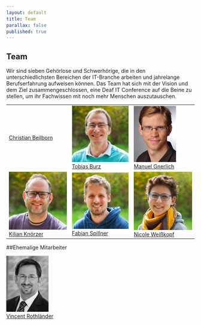 ```yaml
---
layout: default
title: Team
parallax: false
published: true
---
```




## Team

Wir sind sieben Gehörlose und Schwerhörige, die in den unterschiedlichsten Bereichen der IT-Branche arbeiten und jahrelange Berufserfahrung aufweisen können. Das Team hat sich mit der Vision und dem Ziel zusammengeschlossen, eine Deaf IT Conference auf die Beine zu stellen, um ihr Fachwissen mit noch mehr Menschen auszutauschen.

<table>
	<tr>
		<td><a href="/team/christian-beilborn">Christian Beilborn</a></td>
		<td><a href="/team/tobias-burz"><img src="/public/images/tobias_200px.jpg"><br>Tobias Burz</a></td>
		<td><a href="/team/manuel-gnerlich"><img src="/public/images/magn_small.jpg"><br>Manuel Gnerlich</a></td>
	</tr>
	<tr>
		<td><a href="/team/kilian-knoerzer"><img src="/public/images/kilian_200px.jpg"><br>Kilian Knörzer</a></td>
		<td><a href="/team/fabian-spillner"><img src="/public/images/fabian_200px.jpg"><br>Fabian Spillner</a></td>
		<td><a href="/team/nicole-weisskopf"><img src="/public/images/nicole_200px.jpg"><br>Nicole Weißkopf</a></td>
	</tr>
	<tr>
	</tr>
</table>

##Ehemalige Mitarbeiter

<a href="/team/vincent-rothlaender"><img src="/public/images/viro_small.jpg"><br>Vincent Rothländer</a>
